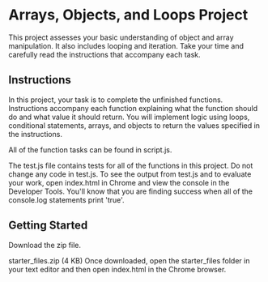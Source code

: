 # Arrays, Objects, and Loops Project
This project assesses your basic understanding of object and array manipulation. It also includes looping and iteration. Take your time and carefully read the instructions that accompany each task.

## Instructions  

In this project, your task is to complete the unfinished functions. Instructions accompany each function explaining what the function should do and what value it should return. You will implement logic using loops, conditional statements, arrays, and objects to return the values specified in the instructions.

All of the function tasks can be found in script.js.

The test.js file contains tests for all of the functions in this project. Do not change any code in test.js. To see the output from test.js and to evaluate your work, open index.html in Chrome and view the console in the Developer Tools. You'll know that you are finding success when all of the console.log statements print 'true'.

## Getting Started  

Download the zip file.

starter_files.zip (4 KB)
Once downloaded, open the starter_files folder in your text editor and then open index.html in the Chrome browser.
